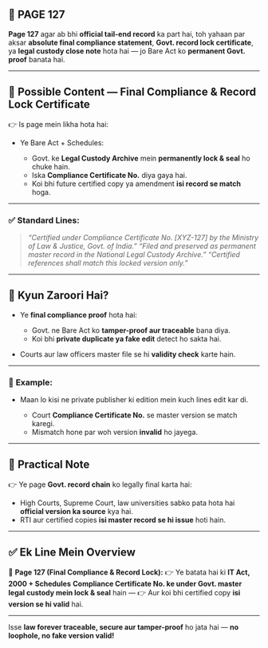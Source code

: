 ## 📄 **PAGE 127**

**Page 127** agar ab bhi **official tail-end record** ka part hai, toh yahaan par aksar **absolute final compliance statement**, **Govt. record lock certificate**, ya **legal custody close note** hota hai — jo Bare Act ko **permanent Govt. proof** banata hai.

---

## 🔹 **Possible Content — Final Compliance & Record Lock Certificate**

👉 Is page mein likha hota hai:

* Ye Bare Act + Schedules:

  * Govt. ke **Legal Custody Archive** mein **permanently lock & seal** ho chuke hain.
  * Iska **Compliance Certificate No.** diya gaya hai.
  * Koi bhi future certified copy ya amendment **isi record se match** hoga.

---

### ✅ **Standard Lines:**

> *“Certified under Compliance Certificate No. \[XYZ-127] by the Ministry of Law & Justice, Govt. of India.”*
> *“Filed and preserved as permanent master record in the National Legal Custody Archive.”*
> *“Certified references shall match this locked version only.”*

---

## 🔹 **Kyun Zaroori Hai?**

* Ye **final compliance proof** hota hai:

  * Govt. ne Bare Act ko **tamper-proof aur traceable** bana diya.
  * Koi bhi **private duplicate ya fake edit** detect ho sakta hai.
* Courts aur law officers master file se hi **validity check** karte hain.

---

### 🧩 **Example:**

* Maan lo kisi ne private publisher ki edition mein kuch lines edit kar di.

  * Court **Compliance Certificate No.** se master version se match karegi.
  * Mismatch hone par woh version **invalid** ho jayega.

---

## 🔹 **Practical Note**

👉 Ye page **Govt. record chain** ko legally final karta hai:

* High Courts, Supreme Court, law universities sabko pata hota hai **official version ka source** kya hai.
* RTI aur certified copies **isi master record se hi issue** hoti hain.

---

## ✅ **Ek Line Mein Overview**

📌 **Page 127 (Final Compliance & Record Lock):**
👉 Ye batata hai ki **IT Act, 2000 + Schedules** **Compliance Certificate No. ke under Govt. master legal custody mein lock & seal** hain —
👉 Aur koi bhi certified copy **isi version se hi valid** hai.

---

Isse **law forever traceable, secure aur tamper-proof** ho jata hai — **no loophole, no fake version valid!**
